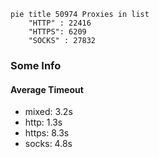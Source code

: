 
```mermaid
pie title 50974 Proxies in list
    "HTTP" : 22416
    "HTTPS": 6209
    "SOCKS" : 27832
```

### Some Info
#### Average Timeout

- mixed: 3.2s
- http: 1.3s
- https: 8.3s
- socks: 4.8s